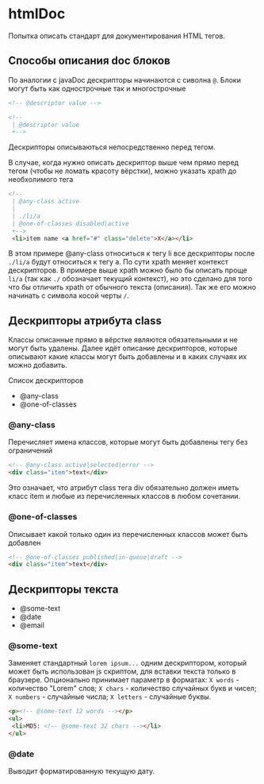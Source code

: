 htmlDoc
=======


Попытка описать стандарт для документирования HTML тегов.

## Способы описания doc блоков

По аналогии с javaDoc дескрипторы начинаются с сиволна ```@```.
Блоки могут быть как однострочные так и многострочные

```html
<!-- @descriptor value -->

<!-- 
 | @descriptor value
 +-->
```

Дескрипторы описываються непосредственно перед тегом.

В случае, когда нужно описать дескриптор выше чем прямо перед тегом (чтобы не ломать красоту вёрстки), можно указать xpath до необхолимого тега
```html
<!--
 | @any-class active
 |
 | ./li/a
 | @one-of-classes disabled|active
 +-->
 <li>item name <a href="#" class="delete">X</a></li>
```
В этом примере @any-class относиться к тегу li все дескрипторы после ```./li/a``` будут относиться к тегу a.
По сути xpath меняет контекст дескрипторов.
В примере выше xpath можно было бы описать проще ```li/a``` (так как ```./``` обозначает текущий контекст), но это сделано для того что бы отличить xpath от обычного текста (описания).
Так же его можно начинать с символа косой черты ```/```.

## Дескрипторы атрибута class

Классы описанные прямо в вёрстке являются обязательными и не могут быть удалены.
Далее идёт описание дескрипторов, которые описывают какие классы могут быть добавлены и в каких случаях их можно добавить.

Список дескрипторов

- @any-class
- @one-of-classes

### @any-class

Перечисляет имена классов, которые могут быть добавлены тегу без ограничений

```html
<!-- @any-class active|selected|error -->
<div class="item">text</div>
```
Это означает, что атрибут class тега div обязательно должен иметь класс item и любые из перечисленных классов в любом сочетании.

### @one-of-classes

Описывает какой только один из перечисленных классов может быть добавлен
```html
<!-- @one-of-classes published|in-queue|draft -->
<div class="item">text</div>
```

## Дескрипторы текста

- @some-text
- @date
- @email

### @some-text

Заменяет стандартный ```lorem ipsum...``` одним дескриптором, который может быть использован js скриптом, для вставки текста только в браузере.
Опционально принимает параметр в форматах: ```X words``` - количество "Lorem" слов; ```X chars``` - количество случайных букв и чисел; ```X numbers``` - случайные числа; ```X letters``` - случайные буквы.
```html
<p><!-- @some-text 12 words --></p>
<ul>
 <li>MD5: <!-- @some-text 32 chars --></li>
</ul>
```

### @date

Выводит форматированную текущую дату.
